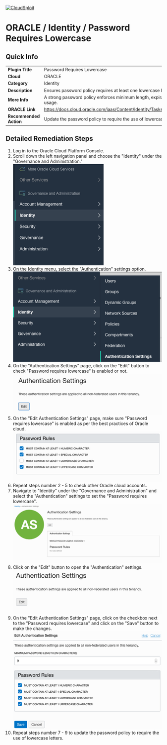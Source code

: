 [![CloudSploit](https://cloudsploit.com/img/logo-new-big-text-100.png "CloudSploit")](https://cloudsploit.com)

# ORACLE / Identity / Password Requires Lowercase

## Quick Info

| | |
|-|-|
| **Plugin Title** | Password Requires Lowercase |
| **Cloud** | ORACLE |
| **Category** | Identity |
| **Description** | Ensures password policy requires at least one lowercase letter. |
| **More Info** | A strong password policy enforces minimum length, expiration, reuse, and symbol usage. |
| **ORACLE Link** | https://docs.cloud.oracle.com/iaas/Content/Identity/Tasks/managingpasswordrules.htm |
| **Recommended Action** | Update the password policy to require the use of lowercase letters. |

## Detailed Remediation Steps
1. Log in to the Oracle Cloud Platform Console.
2. Scroll down the left navigation panel and choose the "Identity" under the "Governance and Administration." </br> <img src="/resources/oracle/identity/password-requires-lowercase/step2.png"/>
3. On the Identity menu, select the "Authentication" settings option.</br> <img src="/resources/oracle/identity/password-requires-lowercase/step3.png"/>
4. On the "Authentication Settings" page, click on the "Edit" button to check "Password requires lowercase" is enabled or not.</br> <img src="/resources/oracle/identity/password-requires-lowercase/step4.png"/>
5. On the "Edit Authentication Settings" page, make sure "Password requires lowercase" is enabled as per the best practices of Oracle cloud.</br> <img src="/resources/oracle/identity/password-requires-lowercase/step5.png"/>
6. Repeat steps number 2 - 5 to check other Oracle cloud accounts.</br>
7. Navigate to "Identity" under the "Governance and Administration" and select the "Authentication" settings to set the "Password requires lowercase".</br> <img src="/resources/oracle/identity/password-requires-lowercase/step7.png"/>
8. Click on the "Edit" button to open the "Authentication" settings.</br> <img src="/resources/oracle/identity/password-requires-lowercase/step8.png"/>
9. On the "Edit Authentication Settings" page, click on the checkbox next to the "Password requires lowercase" and click on the "Save" button to make the changes.</br> <img src="/resources/oracle/identity/password-requires-lowercase/step9.png"/>
10. Repeat steps number 7 - 9 to update the password policy to require the use of lowercase letters. </br>
